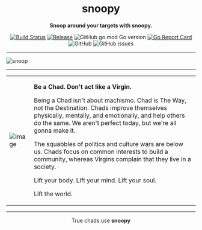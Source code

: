 
<div align="center">

# snoopy

**Snoop around your targets with snoopy.**

[![Build Status](https://github.com/thechadgod/snoopy/workflows/Go/badge.svg?branch=main)](https://github.com/thechadgod/snoopy/actions?query=branch%3Amain)
[![Release](https://img.shields.io/github/release/thechadgod/snoopy.svg)](https://github.com/thechadgod/snoopy/releases)
![GitHub go.mod Go version](https://img.shields.io/github/go-mod/go-version/thechadgod/snoopy)
[![Go Report Card](https://goreportcard.com/badge/github.com/thechadgod/snoopy)](https://goreportcard.com/report/github.com/thechadgod/snoopy)
![GitHub](https://img.shields.io/github/license/thechadgod/snoopy)
![GitHub issues](https://img.shields.io/github/issues/thechadgod/snoopy)

 </div>
 
---

![snoop](https://user-images.githubusercontent.com/98721482/153019816-53563d6b-731b-4d7b-a236-f8ab69110278.gif)

---

<table>

  <td>
    
   ![image](https://user-images.githubusercontent.com/64161383/153039692-9a330578-e419-4ab0-83a2-7e43f476c251.png)
    
  </td>
  
  <td>
    
**Be a Chad. Don't act like a Virgin.**

Being a Chad isn't about machismo. Chad is The Way, not the Destination. Chads improve themselves physically, mentally, and emotionally, and help others do the same. We aren't perfect today, but we're all gonna make it.

The squabbles of politics and culture wars are below us. Chads focus on common interests to build a community, whereas Virgins complain that they live in a society.

Lift your body. Lift your mind. Lift your soul.

Lift the world.
    
  </td>
  
</table> 


---

<p align="center"> True chads use <strong>snoopy</strong> </p>
